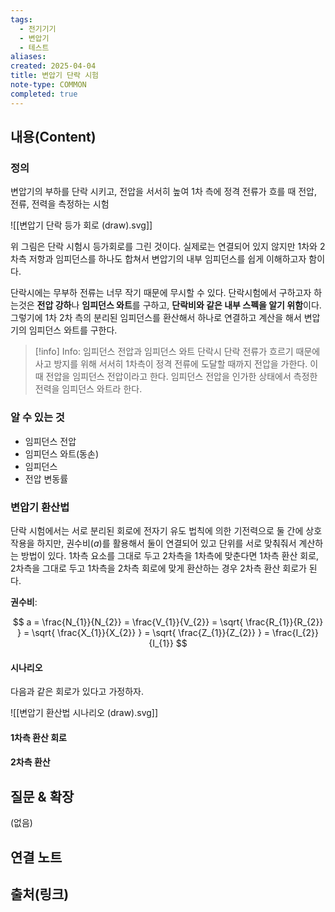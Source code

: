 ```yaml
---
tags:
  - 전기기기
  - 변압기
  - 테스트
aliases: 
created: 2025-04-04
title: 변압기 단락 시험
note-type: COMMON
completed: true
---
```


## 내용(Content)

### 정의



변압기의 부하를 단락 시키고, 전압을 서서히 높여 1차 측에 정격 전류가 흐를 때 전압, 전류, 전력을 측정하는 시험

![[변압기 단락 등가 회로 (draw).svg]]

위 그림은 단락 시험시 등가회로를 그린 것이다. 실제로는 연결되어 있지 않지만 1차와 2차측 저항과 임피던스를 하나도 합쳐서 변압기의 내부 임피던스를 쉽게 이해하고자 함이다.

단락시에는 무부하 전류는 너무 작기 때문에 무시할 수 있다. 단락시험에서 구하고자 하는것은 **전압 강하**나 **임피던스 와트**를 구하고, **단락비와 같은 내부 스펙을 알기 위함**이다. 그렇기에 1차 2차 측의 분리된 임피던스를 환산해서 하나로 연결하고 계산을 해서 변압기의 임피던스 와트를 구한다. 

>[!info] Info: 임피던스 전압과 임피던스 와트
>단락시 단락 전류가 흐르기 때문에 사고 방지를 위해 서서히 1차측이 정격 전류에 도달할 때까지 전압을 가한다. 이 때 전압을 임피던스 전압이라고 한다. 임피던스 전압을 인가한 상태에서 측정한 전력을 임피던스 와트라 한다.

### 알 수 있는 것

- 임피던스 전압
- 임피던스 와트(동손)
- 임피던스
- 전압 변동률

### 변압기 환산법

단락 시험에서는 서로 분리된 회로에 전자기 유도 법칙에 의한 기전력으로 둘 간에 상호작용을 하지만, 권수비($a$)를 활용해서 둘이 연결되어 있고 단위를 서로 맞춰줘서 계산하는 방법이 있다.
1차측 요소를 그대로 두고 2차측을 1차측에 맞춘다면 1차측 환산 회로, 2차측을 그대로 두고 1차측을 2차측 회로에 맞게 환산하는 경우 2차측 환산 회로가 된다.

**권수비**:

$$
a = \frac{N_{1}}{N_{2}} = \frac{V_{1}}{V_{2}} = \sqrt{ \frac{R_{1}}{R_{2}} } = \sqrt{ \frac{X_{1}}{X_{2}} } = \sqrt{ \frac{Z_{1}}{Z_{2}} } = \frac{I_{2}}{I_{1}}
$$

#### 시나리오

다음과 같은 회로가 있다고 가정하자.

![[변압기 환산법 시나리오 (draw).svg]]

#### 1차측 환산 회로



#### 2차측 환산

## 질문 & 확장

(없음)

## 연결 노트

## 출처(링크)

